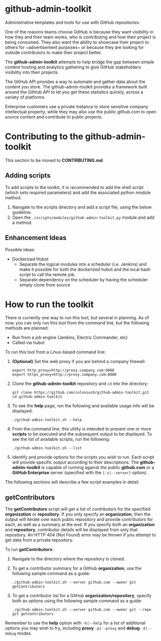 # github-admin-toolkit

Administrative templates and tools for use with GitHub repositories.

One of the reasons teams choose GitHub is because they want visibility in how they and their team works, who is contributing and how their project is being consumed. They also want the ability to showcase their project to others for ~advertisement purposes~ or because they are looking for outside contributors to make their project better.

The **github-admin-toolkit** attempts to help bridge the gap between simple content hosting and analytics gathering to give GitHub stakeholders visibility into their projects.


The GitHub API provides a way to automate and gather data about the content you store. The github-admin-toolkit provides a framework built around the GitHub API to let you get these statistics quickly, across a variety of platforms.

Enterprise customers use a private instance to store sensitive company intellectual property, while they may also use the public github.com to open source content and contribute to public projects.

# Contributing to the github-admin-toolkit

This section to be moved to **CONTRIBUTING.md**.

## Adding scripts

To add scripts to the toolkit, it is recommended to add the shell script (which sets required parameters) and add the associated python module method.

1. Navigate to the scripts directory and add a script file, using the below guideline.
2. Open the `./scripts/modules/github-admin-toolkit.py` module and add a method.

## Enhancement Ideas

Possible ideas:

- Dockerized Hubot
    - Separate the logical modules into a scheduler (i.e. Jenkins) and make it possible for both the dockerized hubot and the local bash script to call the remote job.
    - Separate dependency on the scheduler by having the scheduler simply clone from source

# How to run the toolkit

There is currently one way to run this tool, but several in planning. As of now, you can only run this tool from the command line, but the following methods are planned:

- Run from a job engine (Jenkins, Electric Commander, etc)
- Called via hubot

To run this tool from a Linux-based command line:

1. **(Optional)** Set the web proxy if you are behind a company firewall:

    ```
    export http_proxy=http://proxy.company.com:8080
    export https_proxy=http://proxy.company.com:8080
    ```

2. Clone the **github-admin-toolkit** repository and `cd` into the directory:

    ```
    git clone https://github.com/colossus9/github-admin-toolkit.git
    cd github-admin-toolkit
    ```

3. To see the **help** page, run the following and available usage info will be displayed:

    ```
    ./github-admin-toolkit.sh --help
    ```

4. From the command line, this utility is intended to present one or more **scripts** to be executed and the subsequent output to be displayed. To see the list of available scripts, run the following:

    ```
    ./github-admin-toolkit.sh --list
    ```

5. Identify and provide options for the scripts you wish to run. Each script will provide specific output according to their descriptions. The **github-admin-toolkit** is capable of running against the public **github.com** or a **GitHub Enterprise** server (specified with the `[-s|--server]` option).

The following sections will describe a few script examples in detail.

## getContributors

The **getContributors** script will get a list of contributors for the specified **organization** or **repository**. If you only specify an **organization**, then the output will iterate over each public repository and provide contributors for each, as well as a summary at the end. If you specify both an **organization** and **repository**, contributor details will be displayed from only that repository. An HTTP 404 (Not Found) error may be thrown if you attempt to get data from a private repository.

To run **getContributors**:

1. Navigate to the directory where the repository is cloned.

2. To get a contributor summary for a GitHub **organization**, use the following sample command as a guide:

    ```
    ./github-admin-toolkit.sh --server github.com --owner git getContributors
    ```

3. To get a contributor list for a GitHub **organization/repository**, specify both as options using the following sample command as a guide:

    ```
    ./github-admin-toolkit.sh --server github.com --owner git --repo git getContributors
    ```

Remember to use the **help** option with `-h|--help` for a list of additional options you may wish to try, including **proxy** `-p|--proxy` and **debug** `-d|--debug` modes.
